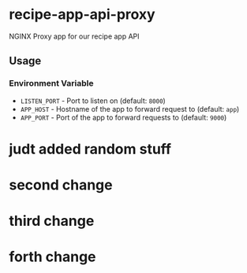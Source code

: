 # recipe-app-api-proxy

NGINX Proxy app for our recipe app API

## Usage

### Environment Variable

* `LISTEN_PORT` - Port to listen on (default: `8000`)
* `APP_HOST` - Hostname of the app to forward request to (default: `app`)
* `APP_PORT` - Port of the app to forward requests to (default: `9000`)

# judt added random stuff

# second change
# third change

# forth change